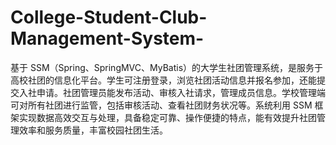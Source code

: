 # College-Student-Club-Management-System-
基于 SSM（Spring、SpringMVC、MyBatis）的大学生社团管理系统，是服务于高校社团的信息化平台。学生可注册登录，浏览社团活动信息并报名参加，还能提交入社申请。社团管理员能发布活动、审核入社请求，管理成员信息。学校管理端可对所有社团进行监管，包括审核活动、查看社团财务状况等。系统利用 SSM 框架实现数据高效交互与处理，具备稳定可靠、操作便捷的特点，能有效提升社团管理效率和服务质量，丰富校园社团生活。 
